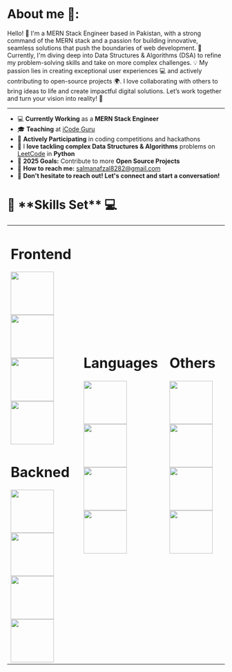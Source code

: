 <h1>About me 🚀:</h1>

Hello! 👋 I'm a MERN Stack Engineer based in Pakistan, with a strong command of the MERN stack and a passion for building innovative, seamless solutions that push the boundaries of web development. 
🚀 Currently, I'm diving deep into Data Structures & Algorithms (DSA) to refine my problem-solving skills and take on more complex challenges. 💡
My passion lies in creating exceptional user experiences 💻 and actively contributing to open-source projects 🌍.
I love collaborating with others to bring ideas to life and create impactful digital solutions.
Let’s work together and turn your vision into reality! 🌟
<hr>

<ul>
    <li>💻 <strong>Currently Working</strong> as a <strong>MERN Stack Engineer</strong></li>
    <li>🎓 <strong>Teaching</strong> at <a href="https://www.facebook.com/iCodeguru" target="_blank">iCode Guru</a></li>
    <li>🚀 <strong>Actively Participating</strong> in coding competitions and hackathons</li>
    <li>🧩 I <strong>love tackling complex Data Structures & Algorithms</strong> problems on <a href="https://leetcode.com/" target="_blank">LeetCode</a> in <strong>Python</strong></li>
    <li>🎯 <strong>2025 Goals:</strong> Contribute to more <strong>Open Source Projects</strong></li>
    <li>📧 <strong>How to reach me:</strong> <a href="mailto:salmanafzal8282@gmail.com">salmanafzal8282@gmail.com</a></li>
    <li>🤝 <strong>Don't hesitate to reach out! Let's connect and start a conversation!</strong></li>
</ul>

<h1>🔧 **Skills Set** 💻</h1>

<table>
<tr>
<td>
<h1>Frontend</h1>
<img src = https://encrypted-tbn0.gstatic.com/images?q=tbn:ANd9GcT6935wo8bLZh5FeafJEffqWKDOpNpx6UE5bg&s width= "100px" height= "100px"> 
<img src = https://upload.wikimedia.org/wikipedia/commons/d/d5/CSS3_logo_and_wordmark.svg width= "100px" height= "100px"> 
<img src = https://encrypted-tbn0.gstatic.com/images?q=tbn:ANd9GcRss-86vRuxOArrVRmMgerLZ5pi8yCs6U7zsQ&s width= "100px" height= "100px"> 
 <img src =  https://encrypted-tbn0.gstatic.com/images?q=tbn:ANd9GcSYblUcIW4H3tPxRrLVOCKstsEWPUveoaPk1w&s  width= "100px" height= "100px">  
    <h1>Backned</h1>
 <img src = https://encrypted-tbn0.gstatic.com/images?q=tbn:ANd9GcT6935wo8bLZh5FeafJEffqWKDOpNpx6UE5bg&s width= "100px" height= "100px"> 
<img src = https://upload.wikimedia.org/wikipedia/commons/d/d5/CSS3_logo_and_wordmark.svg width= "100px" height= "100px"> 
<img src = https://encrypted-tbn0.gstatic.com/images?q=tbn:ANd9GcRss-86vRuxOArrVRmMgerLZ5pi8yCs6U7zsQ&s width= "100px" height= "100px"> 
<img src =  https://encrypted-tbn0.gstatic.com/images?q=tbn:ANd9GcSYblUcIW4H3tPxRrLVOCKstsEWPUveoaPk1w&s  width= "100px" height= "100px">    

</td>



 <td >
     <h1>Languages</h1>
     <img src = https://encrypted-tbn0.gstatic.com/images?q=tbn:ANd9GcQyTGSDDmGK9JX3Il3ja7LUr2fJaUS0fgQsCw&s width= "100px" height= "100px"> 
     <img src = https://upload.wikimedia.org/wikipedia/commons/d/d5/CSS3_logo_and_wordmark.svg width= "100px" height= "100px"> 
<img src = https://encrypted-tbn0.gstatic.com/images?q=tbn:ANd9GcRss-86vRuxOArrVRmMgerLZ5pi8yCs6U7zsQ&s width= "100px" height= "100px"> 
<img src =  https://encrypted-tbn0.gstatic.com/images?q=tbn:ANd9GcSYblUcIW4H3tPxRrLVOCKstsEWPUveoaPk1w&s  width= "100px" height= "100px">

 </td>
 <td>
   <h1>Others</h1>
     <img src = https://encrypted-tbn0.gstatic.com/images?q=tbn:ANd9GcQyTGSDDmGK9JX3Il3ja7LUr2fJaUS0fgQsCw&s width= "100px" height= "100px"> 
     <img src = https://upload.wikimedia.org/wikipedia/commons/d/d5/CSS3_logo_and_wordmark.svg width= "100px" height= "100px"> 
<img src = https://encrypted-tbn0.gstatic.com/images?q=tbn:ANd9GcRss-86vRuxOArrVRmMgerLZ5pi8yCs6U7zsQ&s width= "100px" height= "100px"> 
<img src =  https://encrypted-tbn0.gstatic.com/images?q=tbn:ANd9GcSYblUcIW4H3tPxRrLVOCKstsEWPUveoaPk1w&s  width= "100px" height= "100px">
 </td>
  
</tr>
</table>



    

